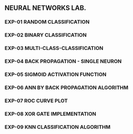## NEURAL NETWORKS LAB.

### EXP-01  RANDOM CLASSIFICATION
### EXP-02  BINARY CLASSIFICATION
### EXP-03  MULTI-CLASS-CLASSIFICATION
### EXP-04  BACK PROPAGATION - SINGLE NEURON
### EXP-05  SIGMOID ACTIVATION FUNCTION
### EXP-06  ANN BY BACK PROPAGATION ALGORITHM
### EXP-07  ROC CURVE PLOT
### EXP-08  XOR GATE IMPLEMENTATION
### EXP-09  KNN CLASSIFICATION ALGORITHM
